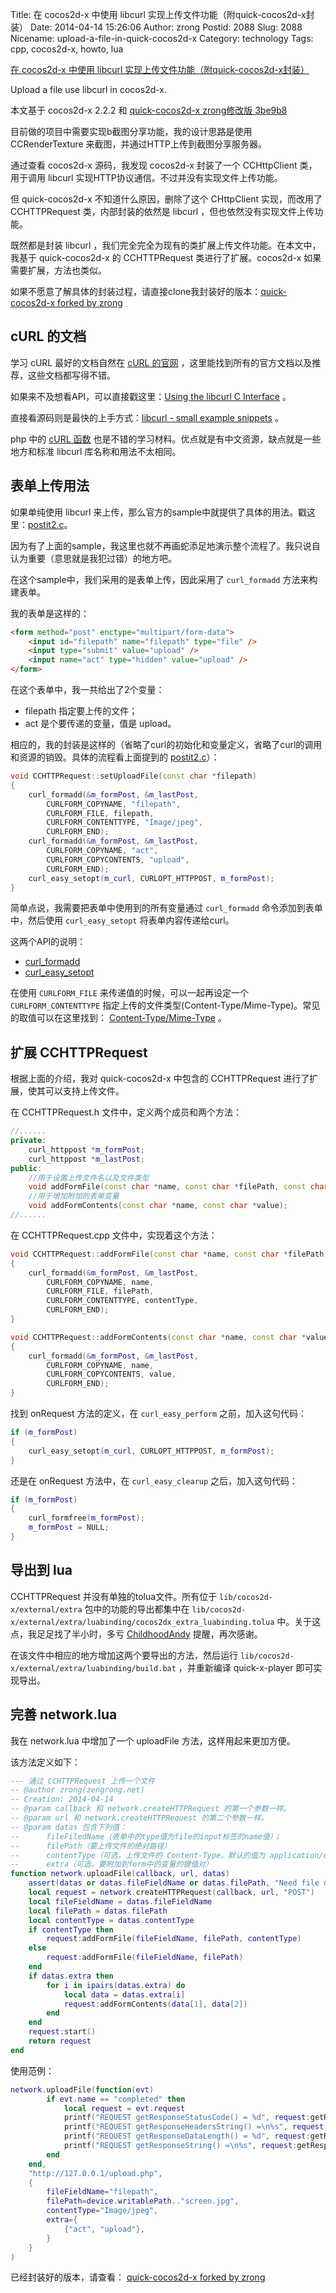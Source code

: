 Title: 在 cocos2d-x 中使用 libcurl 实现上传文件功能（附quick-cocos2d-x封装）
Date: 2014-04-14 15:26:06
Author: zrong
Postid: 2088
Slug: 2088
Nicename: upload-a-file-in-quick-cocos2d-x
Category: technology
Tags: cpp, cocos2d-x, howto, lua

[在 cocos2d-x 中使用 libcurl 实现上传文件功能（附quick-cocos2d-x封装）](http://zengrong.net/post/2088.htm)

Upload a file use libcurl in cocos2d-x.

本文基于 cocos2d-x 2.2.2 和 [quick-cocos2d-x zrong修改版 3be9b8][1]

目前做的项目中需要实现b截图分享功能，我的设计思路是使用 CCRenderTexture 来截图，并通过HTTP上传到截图分享服务器。

通过查看 cocos2d-x 源码，我发现 cocos2d-x 封装了一个 CCHttpClient 类，用于调用 libcurl 实现HTTP协议通信。不过并没有实现文件上传功能。

但 quick-cocos2d-x 不知道什么原因，删除了这个 CHttpClient 实现，而改用了 CCHTTPRequest 类，内部封装的依然是 libcurl ，但也依然没有实现文件上传功能。

既然都是封装 libcurl ，我们完全完全为现有的类扩展上传文件功能。在本文中，我基于 quick-cocos2d-x 的 CCHTTPRequest 类进行了扩展。cocos2d-x 如果需要扩展，方法也类似。<!--more-->

如果不愿意了解具体的封装过程，请直接clone我封装好的版本：[quick-cocos2d-x forked by zrong][11]

## cURL 的文档

学习 cURL 最好的文档自然在 [cURL 的官网][2] ，这里能找到所有的官方文档以及推荐，这些文档都写得不错。

如果来不及想看API，可以直接戳这里：[Using the libcurl C Interface][3] 。

直接看源码则是最快的上手方式：[libcurl - small example snippets][4] 。

php 中的 [cURL 函数][5] 也是不错的学习材料。优点就是有中文资源，缺点就是一些地方和标准 libcurl 库名称和用法不太相同。

## 表单上传用法

如果单纯使用 libcurl 来上传，那么官方的sample中就提供了具体的用法。戳这里：[postit2.c][6]。

因为有了上面的sample，我这里也就不再画蛇添足地演示整个流程了。我只说自认为重要（意思就是我犯过错）的地方吧。

在这个sample中，我们采用的是表单上传，因此采用了 `curl_formadd` 方法来构建表单。

我的表单是这样的：

```html
<form method="post" enctype="multipart/form-data">
	<input id="filepath" name="filepath" type="file" />
	<input type="submit" value="upload" />
	<input name="act" type="hidden" value="upload" />
</form>
```

在这个表单中，我一共给出了2个变量：

* filepath 指定要上传的文件；
* act 是个要传递的变量，值是 upload。

相应的，我的封装是这样的（省略了curl的初始化和变量定义，省略了curl的调用和资源的销毁。具体的流程看上面提到的 [postit2.c][6]）：

```c++
void CCHTTPRequest::setUploadFile(const char *filepath)
{
	curl_formadd(&m_formPost, &m_lastPost, 
		CURLFORM_COPYNAME, "filepath",
		CURLFORM_FILE, filepath,
		CURLFORM_CONTENTTYPE, "Image/jpeg",
		CURLFORM_END);
	curl_formadd(&m_formPost, &m_lastPost,
		CURLFORM_COPYNAME, "act",
		CURLFORM_COPYCONTENTS, "upload",
		CURLFORM_END);
	curl_easy_setopt(m_curl, CURLOPT_HTTPPOST, m_formPost);
}
```

简单点说，我需要把表单中使用到的所有变量通过 `curl_formadd` 命令添加到表单中，然后使用 `curl_easy_setopt` 将表单内容传递给curl。

这两个API的说明：

* [curl_formadd][7]
* [curl_easy_setopt][8]

在使用 `CURLFORM_FILE` 来传递值的时候，可以一起再设定一个 `CURLFORM_CONTENTTYPE` 指定上传的文件类型(Content-Type/Mime-Type)。常见的取值可以在这里找到： [Content-Type/Mime-Type][9]  。

## 扩展 CCHTTPRequest

根据上面的介绍，我对 quick-cocos2d-x 中包含的 CCHTTPRequest 进行了扩展，使其可以支持上传文件。

在 CCHTTPRequest.h 文件中，定义两个成员和两个方法：

```c++
//......
private:
	curl_httppost *m_formPost;
	curl_httppost *m_lastPost;
public:
	//用于设置上传文件名以及文件类型
	void addFormFile(const char *name, const char *filePath, const char *fileType="application/octet-stream");
	//用于增加附加的表单变量
	void addFormContents(const char *name, const char *value);
//......
```

在 CCHTTPRequest.cpp 文件中，实现着这个方法：

```c++
void CCHTTPRequest::addFormFile(const char *name, const char *filePath, const char *contentType)
{
	curl_formadd(&m_formPost, &m_lastPost,
		CURLFORM_COPYNAME, name,
		CURLFORM_FILE, filePath,
		CURLFORM_CONTENTTYPE, contentType,
		CURLFORM_END);
}

void CCHTTPRequest::addFormContents(const char *name, const char *value)
{
	curl_formadd(&m_formPost, &m_lastPost,
		CURLFORM_COPYNAME, name,
		CURLFORM_COPYCONTENTS, value,
		CURLFORM_END);
}
```

找到 onRequest 方法的定义，在 `curl_easy_perform` 之前，加入这句代码：

```c++
if (m_formPost)
{
	curl_easy_setopt(m_curl, CURLOPT_HTTPPOST, m_formPost);
}
```

还是在 onRequest 方法中，在 `curl_easy_clearup` 之后，加入这句代码：

``` c++
if (m_formPost)
{
	curl_formfree(m_formPost);
	m_formPost = NULL;
}
```

## 导出到 lua

CCHTTPRequest 并没有单独的tolua文件。所有位于 `lib/cocos2d-x/external/extra` 包中的功能的导出都集中在 `lib/cocos2d-x/external/extra/luabinding/cocos2dx_extra_luabinding.tolua` 中。关于这点，我足足找了半小时，多亏 [ChildhoodAndy][10] 提醒，再次感谢。

在该文件中相应的地方增加这两个要导出的方法，然后运行 `lib/cocos2d-x/external/extra/luabinding/build.bat` ，并重新编译 quick-x-player 即可实现导出。

## 完善 network.lua

我在 network.lua 中增加了一个 uploadFile 方法，这样用起来更加方便。

该方法定义如下：

```lua
--- 通过 CCHTTPRequest 上传一个文件
-- @author zrong(zengrong.net)
-- Creation: 2014-04-14
-- @param callback 和 network.createHTTPRequest 的第一个参数一样。
-- @param url 和 network.createHTTPRequest 的第二个参数一样。
-- @param datas 包含下列值：
-- 		fileFiledName（表单中的type值为file的input标签的name值）；
-- 		filePath（要上传文件的绝对路径）
-- 		contentType（可选，上传文件的 Content-Type。默认的值为 application/octet-stream）
-- 		extra（可选，要附加到form中的变量的键值对） 
function network.uploadFile(callback, url, datas)
	assert(datas or datas.fileFieldName or datas.filePath, "Need file datas!")
	local request = network.createHTTPRequest(callback, url, "POST")
	local fileFieldName = datas.fileFieldName
	local filePath = datas.filePath
	local contentType = datas.contentType
	if contentType then
		request:addFormFile(fileFieldName, filePath, contentType)
	else
		request:addFormFile(fileFieldName, filePath)
	end
	if datas.extra then
		for i in ipairs(datas.extra) do
			local data = datas.extra[i]
			request:addFormContents(data[1], data[2])
		end
	end
	request:start()
	return request
end
```

使用范例：

```lua
network.uploadFile(function(evt)
		if evt.name == "completed" then
			local request = evt.request
			printf("REQUEST getResponseStatusCode() = %d", request:getResponseStatusCode())
			printf("REQUEST getResponseHeadersString() =\n%s", request:getResponseHeadersString())
			printf("REQUEST getResponseDataLength() = %d", request:getResponseDataLength())
			printf("REQUEST getResponseString() =\n%s", request:getResponseString())
		end
	end,
	"http://127.0.0.1/upload.php",
	{
		fileFieldName="filepath",
		filePath=device.writablePath.."screen.jpg",
		contentType="Image/jpeg",
		extra={
			{"act", "upload"},
		}
	}
)
```

已经封装好的版本，请查看： [quick-cocos2d-x forked by zrong][11]

[1]: https://github.com/zrong/quick-cocos2d-x/tree/3be9b8a6caeb7d2fac36de1d721c0c57c6635a85
[2]: http://curl.haxx.se/docs/
[3]: http://curl.haxx.se/libcurl/c/
[4]: http://curl.haxx.se/libcurl/c/example.html
[5]: https://php.net/manual/zh/ref.curl.php
[6]: http://curl.haxx.se/libcurl/c/postit2.html
[7]: http://curl.haxx.se/libcurl/c/curl_formadd.html
[8]: http://curl.haxx.se/libcurl/c/curl_easy_setopt.html
[9]: http://tool.oschina.net/commons
[10]: http://childhood.logdown.com/
[11]: https://github.com/zrong/quick-cocos2d-x/
